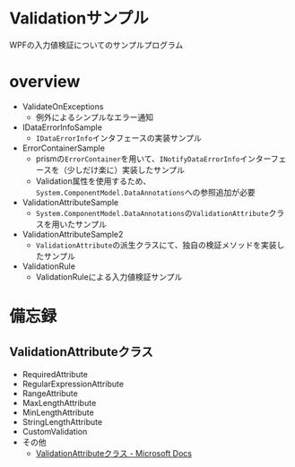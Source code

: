 # Validationサンプル

WPFの入力値検証についてのサンプルプログラム

# overview

- ValidateOnExceptions
    - 例外によるシンプルなエラー通知
- IDataErrorInfoSample
    - `IDataErrorInfo`インタフェースの実装サンプル
- ErrorContainerSample
    - prismの`ErrorContainer`を用いて、`INotifyDataErrorInfo`インターフェースを（少しだけ楽に）実装したサンプル
    - Validation属性を使用するため、`System.ComponentModel.DataAnnotations`への参照追加が必要
- ValidationAttributeSample
    - `System.ComponentModel.DataAnnotations`の`ValidationAttribute`クラスを用いたサンプル
- ValidationAttributeSample2
    - `ValidationAttribute`の派生クラスにて、独自の検証メソッドを実装したサンプル
- ValidationRule
    - ValidationRuleによる入力値検証サンプル

# 備忘録

## ValidationAttributeクラス

- RequiredAttribute
- RegularExpressionAttribute
- RangeAttribute
- MaxLengthAttribute
- MinLengthAttribute
- StringLengthAttribute
- CustomValidation
- その他
    - [ValidationAttributeクラス - Microsoft Docs](https://docs.microsoft.com/ja-jp/dotnet/api/system.componentmodel.dataannotations.validationattribute?redirectedfrom=MSDN&view=netframework-4.8#inheritanceContinued)

